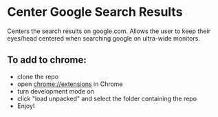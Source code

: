 # Center Google Search Results

Centers the search results on google.com. Allows the user to keep their eyes/head centered when searching google on ultra-wide monitors.

## To add to chrome:

- clone the repo
- open [chrome://extensions]() in Chrome
- turn development mode on
- click "load unpacked" and select the folder containing the repo
- Enjoy!
